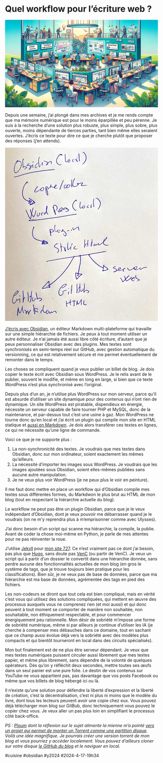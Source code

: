 # Quel workflow pour l’écriture web ?

![Workflow](_i/workflow2.webp)

Depuis une semaine, j’ai plongé dans mes archives et je me rends compte que ma mémoire numérique est pour le moins éparpillée et peu pérenne. Je suis à la recherche d’une solution plus robuste, plus simple, plus sobre, plus ouverte, moins dépendante de tierces parties, tant bien même elles seraient ouvertes. J’écris ce texte pour dire ce que je cherche plutôt que proposer des réponses (j’en attends).

![Mon workflow](_i/workflow3.webp)

[J’écris avec Obsidian](../1/ecrire-avec-obsidian.md), un éditeur Markdown multi-plateforme qui travaille sur une simple hiérarchie de fichiers. Je peux à tout moment utiliser un autre éditeur. Je n’ai jamais été aussi libre côté écriture, d’autant que je peux personnaliser Obsidian avec des plugins. Mes textes sont synchronisés en semi-temps réel sur GitHub, avec gestion automatique du versionning, ce qui est relativement sécure et me permet éventuellement de remonter dans le temps.

Les choses se compliquent quand je veux publier un billet de blog. Je dois copier le texte écrit avec Obsidian sous WordPress. Je le relis avant de le publier, souvent le modifie, et même en long en large, si bien que ce texte WordPress n’est plus synchronisé avec l’original.

Depuis plus d’un an, je n’utilise plus WordPress sur mon serveur, parce qu’il est absurde d’utiliser un site dynamique pour des contenus qui n’ont rien de dynamique. Un site WordPress est piratable, dispendieux en énergie, nécessite un serveur capable de faire tourner PHP et MySQL, donc de la maintenance, et par-dessus tout c’est une usine à gaz. Mon WordPress ne tourne donc qu’en local et j’ai écrit un plugin qui compile mon site en HTML statique et [aussi en Markdown](https://md.tcrouzet.com/). Je dois alors transférer ces textes en lignes, ce qui ne nécessite qu’une ligne de commande.

Voici ce que je ne supporte plus :

1. La non-synchronicité des textes. Je voudrais que mes textes dans Obsidian, donc sur mon ordinateur, soient exactement les mêmes qu’ailleurs.
2. La nécessité d’importer les images sous WordPress. Je voudrais que les images ajoutées sous Obsidian, soient elles-mêmes publiées sans aucune autre manipulation.
3. Je ne veux plus voir WordPress (je ne peux plus le voir en peinture).

Il me faut donc mettre en place un workflow qui d’Obsidian compile mes textes sous différentes formes, du Markdwon le plus brut au HTML de mon blog (tout en respectant la hiérarchie actuelle du blog).

Le workflow ne peut pas être un plugin Obsidian, parce que je le veux indépendant d’Obsidian, dont je veux pouvoir me débarrasser quand je le voudrais (on ne m’y reprendra plus à m’emprisonner comme avec Ulysses).

J’ai donc besoin d’un script qui scanne ma hiérarchie, la compile, la publie. Avant de coder la chose moi-même en Python, je parle de mes attentes pour ne pas réinventer la roue.

J’utilise [Jekyll](https://jekyllrb.com/) pour [mon site 727](https://727.tcrouzet.com/). Ce n’est vraiment pas ce dont j’ai besoin, pas plus que [Hugo](https://gohugo.io/), sans doute pas [VenC](https://venc.software/Arborescence/) (ou partir de VenC). Je veux un script qui à partir d’un dossier le convertit dans une hiérarchie donnée, sans perdre aucune des fonctionnalités actuelles de mon blog (en gros le système de tags, que je trouve toujours bien pratique pour les classifications). Bien sûr, je ne veux pas de base de données, parce que ma hiérarchie est ma base de données, agrémentée des tags en pied des fichiers.

Les non-codeurs se diront que tout cela est bien compliqué, mais en vérité c’est vous qui utilisez des solutions compliquées, qui mettent en œuvre des processus auxquels vous ne comprenez rien (et moi aussi) et qui donc peuvent à tout moment se comporter de manière non souhaitée, non souhaitable, non éthiquement respectable, et pour commencer énergiquement peu rationnelle. Mon désir de sobriété m’impose une forme de sobriété numérique, même si par ailleurs je continue d’utiliser les IA (je cherche à compenser mes débauches dans ce domaine, tout en sachant que ce champ aussi évolue déjà vers la sobriété avec des modèles plus compacts et qui bientôt tourneront en local dans des circuits spécialisés).

Mon but finalement est de ne plus être serveur dépendant. Je veux que mes textes numériques puissent circuler aussi librement que mes textes papier, et même plus librement, sans dépendre de la volonté de quelques opérateurs. Dès qu’on y réfléchit deux secondes, mettre toutes ses œufs dans un seul panier est une pure folie. Le destin de vos contenus sur YouTube ne vous appartient pas, pas davantage que vos posts Facebook ou même que vos billets de blog hébergé ici ou là.

Il n’existe qu’une solution pour défendre la liberté d’expression et la liberté de création, c’est la décentralisation, c’est ni plus ni moins que le modèle du livre, dont tous les lecteurs peuvent avoir une copie chez eux. Vous pouvez déjà télécharger mon blog sur GitBub, donc techniquement vous pouvez le copier chez vous. Je veux aller un pas plus loin en simplifiant le processus côté back-office.

*PS : [Ploum](https://www.ploum.net/) dont la réflexion sur le sujet alimente la mienne m’a pointé [vers un projet qui permet de monter un Torrent comme une partition disque](https://github.com/johang/btfs). Voilà une idée magnifique. Je pourrais créer une version torrent de mon blog et vous pourriez y accéder localement. Vous pouvez d’ailleurs cloner sur votre disque [le GitHub du blog](https://github.com/tcrouzet/blog) et le naviguer en local.*

#cuisine #obsidian #y2024 #2024-4-17-19h34
